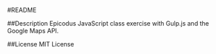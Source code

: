 #README

##Description
Epicodus JavaScript class exercise with Gulp.js and the Google Maps API.

##License
MIT License
